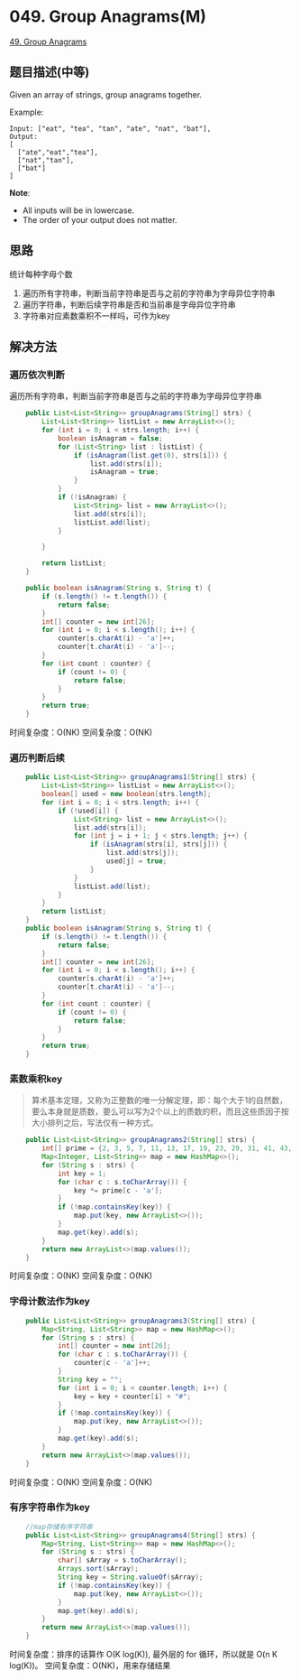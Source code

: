 # 049. Group Anagrams(M)
[49. Group Anagrams](https://leetcode-cn.com/problems/group-anagrams/)


## 题目描述(中等)
Given an array of strings, group anagrams together.

Example:
```
Input: ["eat", "tea", "tan", "ate", "nat", "bat"],
Output:
[
  ["ate","eat","tea"],
  ["nat","tan"],
  ["bat"]
]
```
**Note**:

- All inputs will be in lowercase.
- The order of your output does not matter.


## 思路

统计每种字母个数
1. 遍历所有字符串，判断当前字符串是否与之前的字符串为字母异位字符串
2. 遍历字符串，判断后续字符串是否和当前串是字母异位字符串
3. 字符串对应素数乘积不一样吗，可作为key



## 解决方法


### 遍历依次判断
遍历所有字符串，判断当前字符串是否与之前的字符串为字母异位字符串

```java
    public List<List<String>> groupAnagrams(String[] strs) {
        List<List<String>> listList = new ArrayList<>();
        for (int i = 0; i < strs.length; i++) {
            boolean isAnagram = false;
            for (List<String> list : listList) {
                if (isAnagram(list.get(0), strs[i])) {
                    list.add(strs[i]);
                    isAnagram = true;
                }
            }
            if (!isAnagram) {
                List<String> list = new ArrayList<>();
                list.add(strs[i]);
                listList.add(list);
            }

        }

        return listList;
    }

    public boolean isAnagram(String s, String t) {
        if (s.length() != t.length()) {
            return false;
        }
        int[] counter = new int[26];
        for (int i = 0; i < s.length(); i++) {
            counter[s.charAt(i) - 'a']++;
            counter[t.charAt(i) - 'a']--;
        }
        for (int count : counter) {
            if (count != 0) {
                return false;
            }
        }
        return true;
    }
```
时间复杂度：O(NK)
空间复杂度：O(NK)

### 遍历判断后续

```java
    public List<List<String>> groupAnagrams1(String[] strs) {
        List<List<String>> listList = new ArrayList<>();
        boolean[] used = new boolean[strs.length];
        for (int i = 0; i < strs.length; i++) {
            if (!used[i]) {
                List<String> list = new ArrayList<>();
                list.add(strs[i]);
                for (int j = i + 1; j < strs.length; j++) {
                    if (isAnagram(strs[i], strs[j])) {
                        list.add(strs[j]);
                        used[j] = true;
                    }
                }
                listList.add(list);
            }
        }
        return listList;
    }
    public boolean isAnagram(String s, String t) {
        if (s.length() != t.length()) {
            return false;
        }
        int[] counter = new int[26];
        for (int i = 0; i < s.length(); i++) {
            counter[s.charAt(i) - 'a']++;
            counter[t.charAt(i) - 'a']--;
        }
        for (int count : counter) {
            if (count != 0) {
                return false;
            }
        }
        return true;
    }

```

### 素数乘积key

> 算术基本定理，又称为正整数的唯一分解定理，即：每个大于1的自然数，要么本身就是质数，要么可以写为2个以上的质数的积，而且这些质因子按大小排列之后，写法仅有一种方式。

```java
    public List<List<String>> groupAnagrams2(String[] strs) {
        int[] prime = {2, 3, 5, 7, 11, 13, 17, 19, 23, 29, 31, 41, 43, 47, 53, 59, 61, 67, 71, 73, 79, 83, 89, 97, 101, 103};
        Map<Integer, List<String>> map = new HashMap<>();
        for (String s : strs) {
            int key = 1;
            for (char c : s.toCharArray()) {
                key *= prime[c - 'a'];
            }
            if (!map.containsKey(key)) {
                map.put(key, new ArrayList<>());
            }
            map.get(key).add(s);
        }
        return new ArrayList<>(map.values());
    }
```
时间复杂度：O(NK)
空间复杂度：O(NK)

### 字母计数法作为key
```java
    public List<List<String>> groupAnagrams3(String[] strs) {
        Map<String, List<String>> map = new HashMap<>();
        for (String s : strs) {
            int[] counter = new int[26];
            for (char c : s.toCharArray()) {
                counter[c - 'a']++;
            }
            String key = "";
            for (int i = 0; i < counter.length; i++) {
                key = key + counter[i] + "#";
            }
            if (!map.containsKey(key)) {
                map.put(key, new ArrayList<>());
            }
            map.get(key).add(s);
        }
        return new ArrayList<>(map.values());
    }
```
时间复杂度：O(NK)
空间复杂度：O(NK)


### 有序字符串作为key
```java
    //map存储有序字符串
    public List<List<String>> groupAnagrams4(String[] strs) {
        Map<String, List<String>> map = new HashMap<>();
        for (String s : strs) {
            char[] sArray = s.toCharArray();
            Arrays.sort(sArray);
            String key = String.valueOf(sArray);
            if (!map.containsKey(key)) {
                map.put(key, new ArrayList<>());
            }
            map.get(key).add(s);
        }
        return new ArrayList<>(map.values());
    }
```

时间复杂度：排序的话算作 O(K log(K)), 最外层的 for 循环，所以就是 O(n K log(K))。
空间复杂度：O(NK)，用来存储结果

